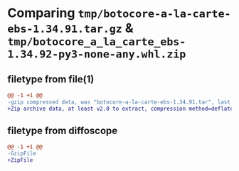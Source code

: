 # Comparing `tmp/botocore-a-la-carte-ebs-1.34.91.tar.gz` & `tmp/botocore_a_la_carte_ebs-1.34.92-py3-none-any.whl.zip`

## filetype from file(1)

```diff
@@ -1 +1 @@
-gzip compressed data, was "botocore-a-la-carte-ebs-1.34.91.tar", last modified: Thu Apr 25 01:03:38 2024, max compression
+Zip archive data, at least v2.0 to extract, compression method=deflate
```

## filetype from diffoscope

```diff
@@ -1 +1 @@
-GzipFile
+ZipFile
```

